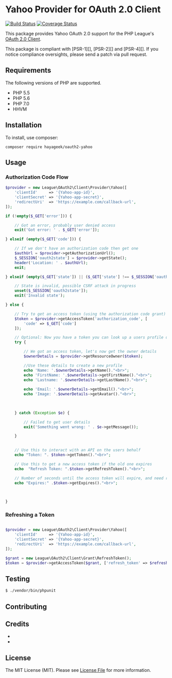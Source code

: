 # Yahoo Provider for OAuth 2.0 Client
[![Build Status](https://travis-ci.org/hayageek/oauth2-yahoo.svg)](https://travis-ci.org/hayageek/oauth2-yahoo) [![Coverage Status](https://coveralls.io/repos/hayageek/oauth2-yahoo/badge.svg?branch=master&service=github)](https://coveralls.io/github/hayageek/oauth2-yahoo?branch=master)

This package provides Yahoo OAuth 2.0 support for the PHP League's [OAuth 2.0 Client](https://github.com/thephpleague/oauth2-client).

This package is compliant with [PSR-1][], [PSR-2][] and [PSR-4][]. If you notice compliance oversights, please send
a patch via pull request.


## Requirements

The following versions of PHP are supported.

* PHP 5.5
* PHP 5.6
* PHP 7.0
* HHVM

## Installation

To install, use composer:

```
composer require hayageek/oauth2-yahoo
```

## Usage

### Authorization Code Flow

```php
$provider = new League\OAuth2\Client\Provider\Yahoo([
    'clientId'     => '{Yahoo-app-id}',
    'clientSecret' => '{Yahoo-app-secret}',
    'redirectUri'  => 'https://example.com/callback-url',
]);

if (!empty($_GET['error'])) {

    // Got an error, probably user denied access
    exit('Got error: ' . $_GET['error']);

} elseif (empty($_GET['code'])) {

    // If we don't have an authorization code then get one
    $authUrl = $provider->getAuthorizationUrl();
    $_SESSION['oauth2state'] = $provider->getState();
    header('Location: ' . $authUrl);
    exit;

} elseif (empty($_GET['state']) || ($_GET['state'] !== $_SESSION['oauth2state'])) {

    // State is invalid, possible CSRF attack in progress
    unset($_SESSION['oauth2state']);
    exit('Invalid state');

} else {

    // Try to get an access token (using the authorization code grant)
    $token = $provider->getAccessToken('authorization_code', [
        'code' => $_GET['code']
    ]);

    // Optional: Now you have a token you can look up a users profile data
    try {

        // We got an access token, let's now get the owner details
        $ownerDetails = $provider->getResourceOwner($token);

        //Use these details to create a new profile
        echo 'Name: '.$ownerDetails->getName()."<br>";
	    echo 'FirstName: '.$ownerDetails->getFirstName()."<br>";
    	echo 'Lastname: '.$ownerDetails->getLastName()."<br>";
    
	    echo 'Email: '.$ownerDetails->getEmail()."<br>";
	    echo 'Image: '.$ownerDetails->getAvatar()."<br>";    
        
        

    } catch (Exception $e) {

        // Failed to get user details
        exit('Something went wrong: ' . $e->getMessage());

    }

    
	// Use this to interact with an API on the users behalf
	echo "Token: ". $token->getToken()."<br>";

	// Use this to get a new access token if the old one expires
	echo  "Refresh Token: ".$token->getRefreshToken()."<br>";

	// Number of seconds until the access token will expire, and need refreshing
	echo "Expires:" .$token->getExpires()."<br>";

    
    
}


```

### Refreshing a Token

```php

$provider = new League\OAuth2\Client\Provider\Yahoo([
    'clientId'     => '{Yahoo-app-id}',
    'clientSecret' => '{Yahoo-app-secret}',
    'redirectUri'  => 'https://example.com/callback-url',
]);

$grant = new League\OAuth2\Client\Grant\RefreshToken();
$token = $provider->getAccessToken($grant, ['refresh_token' => $refreshToken]);
```

## Testing

``` bash
$ ./vendor/bin/phpunit
```

## Contributing



## Credits

- 
- 


## License

The MIT License (MIT). Please see [License File](https://github.com/thephpleague/oauth2-Yahoo/blob/master/LICENSE) for more information.
